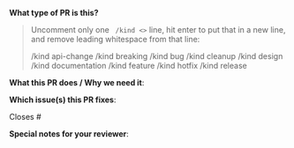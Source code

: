 <!--  Thanks for sending a pull request!  Here are some tips for you:

1. If this is your first time, please read our contributor guidelines: https://github.com/googleforgames/agones/blob/master/CONTRIBUTING.md and developer guide https://github.com/googleforgames/agones/blob/master/build/README.md
2. Please label this pull request according to what type of issue you are addressing.
3. Ensure you have added or ran the appropriate tests for your PR: https://github.com/googleforgames/agones/blob/master/build/README.md#testing-and-building
-->

**What type of PR is this?**
> Uncomment only one ` /kind <>` line, hit enter to put that in a new line, and remove leading whitespace from that line:
>
> /kind api-change
> /kind breaking
> /kind bug
> /kind cleanup
> /kind design
> /kind documentation
> /kind feature
> /kind hotfix
> /kind release

**What this PR does / Why we need it**:

**Which issue(s) this PR fixes**:
<!--
*Automatically closes linked issue when PR is merged.
Usage: `Closes #<issue number>`, or `Closes (paste link of issue)`.
-->
Closes #

**Special notes for your reviewer**:


